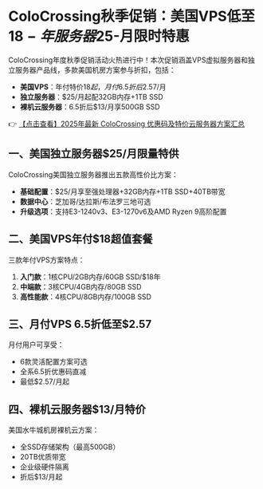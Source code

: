 # ColoCrossing秋季促销：美国VPS低至$18-年 服务器$25-月限时特惠

ColoCrossing年度秋季促销活动火热进行中！本次促销涵盖VPS虚拟服务器和独立服务器产品线，多款美国机房方案参与折扣，包括：

- **美国VPS**：年付特价$18起，月付6.5折后$2.57/月
- **独立服务器**：$25/月起配32GB内存+1TB SSD
- **裸机云服务器**：6.5折后$13/月享500GB SSD

👉 [【点击查看】2025年最新 ColoCrossing 优惠码及特价云服务器方案汇总](https://bit.ly/ColoCrossing)

## 一、美国独立服务器$25/月限量特供

ColoCrossing美国独立服务器推出五款高性价比方案：

- **基础配置**：$25/月享至强处理器+32GB内存+1TB SSD+40TB带宽
- **数据中心**：芝加哥/达拉斯/布法罗三地可选
- **升级选项**：支持E3-1240v3、E3-1270v6及AMD Ryzen 9高阶配置

## 二、美国VPS年付$18超值套餐

三款年付VPS方案特点：

1. **入门款**：1核CPU/2GB内存/60GB SSD/$18年
2. **中端款**：3核CPU/4GB内存/80GB SSD
3. **高性能款**：4核CPU/8GB内存/100GB SSD

## 三、月付VPS 6.5折低至$2.57

月付用户可享受：

- 6款灵活配置方案可选
- 全系6.5折优惠码直减
- 最低$2.57/月起

## 四、裸机云服务器$13/月特价

美国水牛城机房裸机云方案：

- 全SSD存储架构（最高500GB）
- 20TB优质带宽
- 企业级硬件隔离
- 折后$13/月起